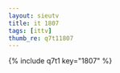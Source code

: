 ```yaml
--- 
layout: sieutv
title: it 1807
tags: [ittv]
thumb_re: q7t11807
---
```

{% include q7t1 key="1807" %} 

